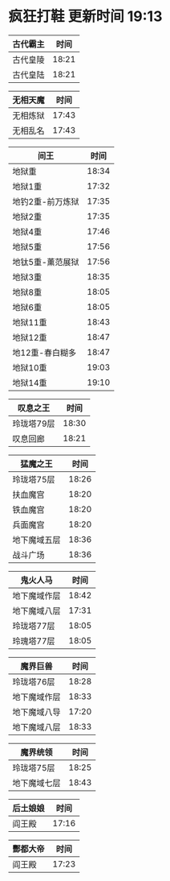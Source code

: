 # 疯狂打鞋 更新时间 19:13

| 古代霸主   | 时间    |
|--------|-------|
| 古代皇陵 | 18:21 |
| 古代皇陆 | 18:21 |

| 无相天魔   | 时间    |
|--------|-------|
| 无相炼狱 | 17:43 |
| 无相乱名 | 17:43 |

| 间王   | 时间    |
|--------|-------|
| 地狱重 | 18:34 |
| 地狱1重 | 17:32 |
| 地钓2重-前万炼狱 | 17:35 |
| 地狱2重 | 17:35 |
| 地狱4重 | 17:46 |
| 地狱5重 | 17:56 |
| 地钛5重-薰范展狱 | 17:56 |
| 地狱3重 | 18:35 |
| 地狱8重 | 18:05 |
| 地狱6重 | 18:05 |
| 地狱11重 | 18:43 |
| 地狱12重 | 18:47 |
| 地12重-春白糊多 | 18:47 |
| 地狱10重 | 19:03 |
| 地狱14重 | 19:10 |

| 叹息之王   | 时间    |
|--------|-------|
| 玲珑塔79层 | 18:30 |
| 叹息回廊 | 18:21 |

| 猛魔之王   | 时间    |
|--------|-------|
| 玲珑塔75层 | 18:26 |
| 扶血魔宫 | 18:20 |
| 铁血魔宫 | 18:20 |
| 兵面魔宫 | 18:20 |
| 地下魔域五层 | 18:36 |
| 战斗广场 | 18:36 |

| 鬼火人马   | 时间    |
|--------|-------|
| 地下魔域作层 | 18:42 |
| 地下魔域八层 | 17:31 |
| 玲珑塔77层 | 18:05 |
| 玲瑰塔77层 | 18:05 |

| 魔界巨兽   | 时间    |
|--------|-------|
| 玲珑塔76层 | 18:28 |
| 地下魔域作层 | 18:33 |
| 地下魔域八导 | 17:20 |
| 地下魔域八层 | 18:33 |

| 魔界统领   | 时间    |
|--------|-------|
| 玲珑塔75层 | 18:25 |
| 地下魔域七层 | 18:43 |

| 后土娘娘   | 时间    |
|--------|-------|
| 阎王殿 | 17:16 |

| 酆都大帝   | 时间    |
|--------|-------|
| 阎王殿 | 17:23 |